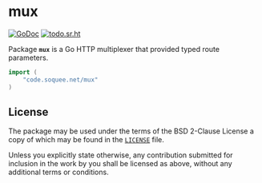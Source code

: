 # mux

[![GoDoc](https://code.soquee.net/status.svg)](https://godoc.org/code.soquee.net/mux)
[![todo.sr.ht](https://code.soquee.net/todo.svg)](https://todo.sr.ht/~samwhited/soquee)


Package **`mux`** is a Go HTTP multiplexer that provided typed route parameters.

```go
import (
	"code.soquee.net/mux"
)
```


## License

The package may be used under the terms of the BSD 2-Clause License a copy of
which may be found in the [`LICENSE`] file.

Unless you explicitly state otherwise, any contribution submitted for inclusion
in the work by you shall be licensed as above, without any additional terms or
conditions.

[`LICENSE`]: ./LICENSE
